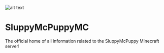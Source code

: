 ![alt text](https://https://i.imgur.com/BUuVByG.png "Banner")

# SluppyMcPuppyMC
The official home of all information related to the SluppyMcPuppy Minecraft server!

